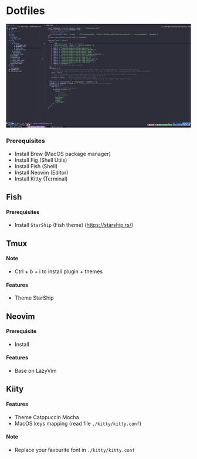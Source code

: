 # Dotfiles

![Preview Workspace](./images/preview.png)

### Prerequisites
- Install Brew (MacOS package manager)
- Install Fig (Shell Utils)
- Install Fish (Shell)
- Install Neovim (Editor)
- Install Kitty (Terminal)

## Fish
#### Prerequisites

- Install ``StarShip`` (Fish theme) (https://starship.rs/)

## Tmux
#### Note
- Ctrl + b + i to install plugin + themes

#### Features
- Theme StarShip

## Neovim
#### Prerequisite
- Install 
#### Features
- Base on LazyVim
## Kiity
#### Features
- Theme Catppuccin Mocha
- MacOS keys mapping (read file ```./kitty/kitty.conf```)

#### Note
- Replace your favourite font in ```./kitty/kitty.conf```

